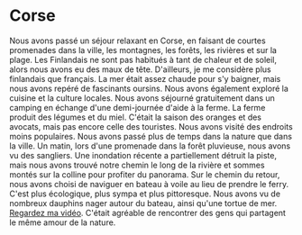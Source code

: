 # Corse

Nous avons passé un séjour relaxant en Corse, en faisant de courtes promenades dans la ville, les montagnes, les forêts, les rivières et sur la plage. Les Finlandais ne sont pas habitués à tant de chaleur et de soleil, alors nous avons eu des maux de tête. D'ailleurs, je me considère plus finlandais que français. La mer était assez chaude pour s'y baigner, mais nous avons repéré de fascinants oursins. Nous avons également exploré la cuisine et la culture locales. Nous avons séjourné gratuitement dans un camping en échange d'une demi-journée d'aide à la ferme. La ferme produit des légumes et du miel. C'était la saison des oranges et des avocats, mais pas encore celle des touristes. Nous avons visité des endroits moins populaires. Nous avons passé plus de temps dans la nature que dans la ville. Un matin, lors d'une promenade dans la forêt pluvieuse, nous avons vu des sangliers. Une inondation récente a partiellement détruit la piste, mais nous avons trouvé notre chemin le long de la rivière et sommes montés sur la colline pour profiter du panorama. Sur le chemin du retour, nous avons choisi de naviguer en bateau à voile au lieu de prendre le ferry. C'est plus écologique, plus sympa et plus pittoresque. Nous avons vu de nombreux dauphins nager autour du bateau, ainsi qu'une tortue de mer. [Regardez ma vidéo](https://lone.earth/w/8vjtaGgEQNj7YNgq5ACgbj). C'était agréable de rencontrer des gens qui partagent le même amour de la nature.
